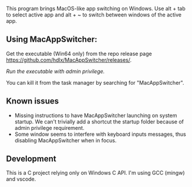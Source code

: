 This program brings MacOS-like app switching on Windows. Use alt + tab to select active app and alt + ~ to switch between windows of the active app.

## Using MacAppSwitcher:
Get the executable (Win64 only) from the repo release page https://github.com/hdlx/MacAppSwitcher/releases/.

*Run the executable with admin privilege.*

You can kill it from the task manager by searching for "MacAppSwitcher".

## Known issues
- Missing instructions to have MacAppSwitcher launching on system startup. We can't trivially add a shortcut the startup folder because of admin privilege requirement.
- Some window seems to interfere with keyboard inputs messages, thus disabling MacAppSwitcher when in focus.

## Development
This is a C project relying only on Windows C API. I'm using GCC (mingw) and vscode.
